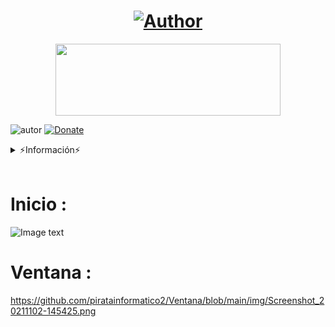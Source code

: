 <h1 align="center"><a href="https://github.com/piratainformatico2"><img title="Author" src="https://img.shields.io/badge/Author-⍣᭕ᬁ᭖José Díaz᭖᭕ᬁ⍣-svg?style=for-the-badge&logo=github"></a></h1>

<p align="center"><img src="https://github.com/piratainformatico2/packages/blob/main/Images/20210928_223304.gif" width="360" height="115"/> </p>

![autor]
[![Donate](https://img.shields.io/badge/Donate-PayPal-green.svg)](https://www.paypal.com)

<details>
<summary> ⚡Información⚡ </summary>
<br>

- Hola Que tal soy José Díaz,Mi objetivo es ser reconocido en la comunidad de la programación ⚡

- Este repositorio lo hice con mucho mucho cariño, para todos ustedes que son de termux una terminal de Linux para Android 🎮

- Si deseas contactarme >>> +52 2283821202 (MX) 🇲🇽

- Si deseas apoyarme con una estrella en mis repositorios

- `NOTA: PAGINA BASADA EN : ALEXCG :)`

</details>
</br>

# Inicio :

![Image text](https://github.com/piratainformatico2/Ventana/blob/main/img/Screenshot_20211102-145420.png)

# Ventana :

https://github.com/piratainformatico2/Ventana/blob/main/img/Screenshot_20211102-145425.png


<!-- MarkDown Links & Images -->
[autor]: https://img.shields.io/badge/Author-%40Jose_Diaz-red
